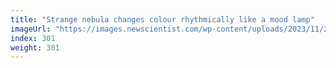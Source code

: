 ```yaml
---
title: "Strange nebula changes colour rhythmically like a mood lamp"
imageUrl: "https://images.newscientist.com/wp-content/uploads/2023/11/20115956/SEI_179471978.jpg?width=788"
index: 301
weight: 301
---
```


